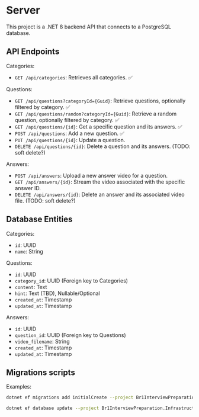 # Server

This project is a .NET 8 backend API that connects to a PostgreSQL database.

## API Endpoints

Categories:

- `GET /api/categories`: Retrieves all categories. ✅

Questions:

- `GET /api/questions?categoryId={Guid}`: Retrieve questions, optionally filtered by category. ✅
- `GET /api/questions/random?categoryId={Guid}`: Retrieve a random question, optionally filtered by category. ✅
- `GET /api/questions/{id}`: Get a specific question and its answers. ✅
- `POST /api/questions`: Add a new question. ✅
- `PUT /api/questions/{id}`: Update a question.
- `DELETE /api/questions/{id}`: Delete a question and its answers. (TODO: soft delete?)

Answers:

- `POST /api/answers`: Upload a new answer video for a question.
- `GET /api/answers/{id}`: Stream the video associated with the specific answer ID.
- `DELETE /api/answers/{id}`: Delete an answer and its associated video file. (TODO: soft delete?)

## Database Entities

Categories:

- `id`: UUID
- `name`: String

Questions:

- `id`: UUID
- `category_id`: UUID (Foreign key to Categories)
- `content`: Text
- `hint`: Text (TBD), Nullable/Optional
- `created_at`: Timestamp
- `updated_at`: Timestamp

Answers:

- `id`: UUID
- `question_id`: UUID (Foreign key to Questions)
- `video_filename`: String
- `created_at`: Timestamp
- `updated_at`: Timestamp

## Migrations scripts

Examples:

```bash
dotnet ef migrations add initialCreate --project Br1InterviewPreparation.Infrastructure --startup-project Br1InterviewPreparation.API

dotnet ef database update --project Br1InterviewPreparation.Infrastructure --startup-project Br1InterviewPreparation.API
```
